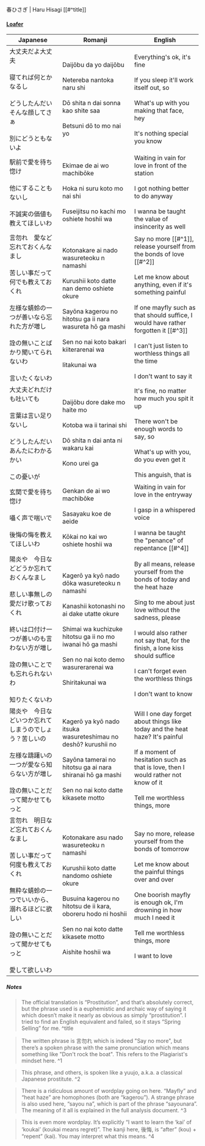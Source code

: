 春ひさぎ | Haru Hisagi [[#^title]]
#### [Loafer](https://docs.google.com/document/d/153g_6DuZVsZOvDAfa7fE-LChko2vfdMZaPwZhAFByjc)

| Japanese                                                                                                        | Romanji                                                                                                                                                                                                                               | English                                                                                                                                                                                                                                                                                                                     |
| --------------------------------------------------------------------------------------------------------------- | ------------------------------------------------------------------------------------------------------------------------------------------------------------------------------------------------------------------------------------- | --------------------------------------------------------------------------------------------------------------------------------------------------------------------------------------------------------------------------------------------------------------------------------------------------------------------------- |
| 大丈夫だよ大丈夫<br><br>寝てれば何とかなるし<br><br>どうしたんだいそんな顔してさぁ<br><br>別にどうともないよ                                              | Daijōbu da yo daijōbu<br><br>Netereba nantoka naru shi<br><br>Dō shita n dai sonna kao shite saa<br><br>Betsuni dō to mo nai yo                                                                                                       | Everything's ok, it's fine<br><br>If you sleep it'll work itself out, so<br><br>What's up with you making that face, hey<br><br>It's nothing special you know                                                                                                                                                               |
| 駅前で愛を待ち惚け<br><br>他にすることもないし<br><br>不誠実の価値も教えてほしいわ                                                               | Ekimae de ai wo machibōke<br><br>Hoka ni suru koto mo nai shi<br><br>Fuseijitsu no kachi mo oshiete hoshii wa                                                                                                                         | Waiting in vain for love in front of the station<br><br>I got nothing better to do anyway<br><br>I wanna be taught the value of insincerity as well                                                                                                                                                                         |
| 言勿れ　愛など忘れておくんなまし<br><br>苦しい事だって何でも教えておくれ<br><br>左様な蜻蛉の一つが善いなら忘れた方が増し<br><br>詮の無いことばかり聞いてられないわ<br><br>言いたくないわ    | Kotonakare ai nado wasureteoku n namashi<br><br>Kurushii koto datte nan demo oshiete okure<br><br>Sayōna kagerou no hitotsu ga ii nara wasureta hō ga mashi<br><br>Sen no nai koto bakari kiiterarenai wa<br><br>Iitakunai wa         | Say no more [[#^1]], release yourself from the bonds of love [[#^2]]<br><br>Let me know about anything, even if it's something painful<br><br>If one mayfly such as that should suffice, I would have rather forgotten it [[#^3]]<br><br>I can't just listen to worthless things all the time<br><br>I don't want to say it |
| 大丈夫どれだけも吐いても<br><br>言葉は言い足りないし<br><br>どうしたんだいあんたにわかるかい<br><br>この憂いが                                             | Daijōbu dore dake mo haite mo<br><br>Kotoba wa ii tarinai shi<br><br>Dō shita n dai anta ni wakaru kai<br><br>Kono urei ga                                                                                                            | It's fine, no matter how much you spit it up<br><br>There won't be enough words to say, so<br><br>What's up with you, do you even get it<br><br>This anguish, that is                                                                                                                                                       |
| 玄関で愛を待ち惚け<br><br>囁く声で喘いで<br><br>後悔の悔を教えてほしいわ                                                                    | Genkan de ai wo machibōke<br><br>Sasayaku koe de aeide<br><br>Kōkai no kai wo oshiete hoshii wa                                                                                                                                       | Waiting in vain for love in the entryway<br><br>I gasp in a whispered voice<br><br>I wanna be taught the "penance" of repentance [[#^4]]                                                                                                                                                                                    |
| 陽炎や　今日などどうか忘れておくんなまし<br><br>悲しい事無しの愛だけ歌っておくれ<br><br>終いは口付け一つが善いのも言わない方が増し<br><br>詮の無いことでも忘れられないわ<br><br>知りたくないわ | Kagerō ya kyō nado dōka wasureteoku n namashi<br><br>Kanashii kotonashi no ai dake utatte okure<br><br>Shimai wa kuchizuke hitotsu ga ii no mo iwanai hō ga mashi<br><br>Sen no nai koto demo wasurerarenai wa<br><br>Shiritakunai wa | By all means, release yourself from the bonds of today and the heat haze<br><br>Sing to me about just love without the sadness, please<br><br>I would also rather not say that, for the finish, a lone kiss should suffice<br><br>I can't forget even the worthless things<br><br>I don't want to know                      |
| 陽炎や　今日などいつか忘れてしまうのでしょう？苦しいの<br><br>左様な躊躇いの一つが愛なら知らない方が増し<br><br>詮の無いことだって聞かせてもっと                                | Kagerō ya kyō nado itsuka wasureteshimau no deshō? kurushii no<br><br>Sayōna tamerai no hitotsu ga ai nara shiranai hō ga mashi<br><br>Sen no nai koto datte kikasete motto                                                           | Will I one day forget about things like today and the heat haze? It's painful<br><br>If a moment of hesitation such as that is love, then I would rather not know of it<br><br>Tell me worthless things, more                                                                                                               |
| 言勿れ　明日など忘れておくんなまし<br><br>苦しい事だって何度も教えておくれ<br><br>無粋な蜻蛉の一つでいいから、溺れるほどに欲しい<br><br>詮の無いことだって聞かせてもっと<br><br>愛して欲しいわ | Kotonakare asu nado wasureteoku n namashi<br><br>Kurushii koto datte nandomo oshiete okure<br><br>Busuina kagerou no hitotsu de ii kara, oboreru hodo ni hoshii<br><br>Sen no nai koto datte kikasete motto<br><br>Aishite hoshii wa  | Say no more, release yourself from the bonds of tomorrow<br><br>Let me know about the painful things over and over<br><br>One boorish mayfly is enough ok, I'm drowning in how much I need it<br><br>Tell me worthless things, more<br><br>I want to love                                                                   |
##### Notes
>The official translation is “Prostitution”, and that’s absolutely correct, but the phrase used is a euphemistic and archaic way of saying it which doesn’t make it nearly as obvious as simply “prostitution”. I tried to find an English equivalent and failed, so it stays “Spring Selling” for me. ^title

>The written phrase is 言勿れ which is indeed "Say no more", but there’s a spoken phrase with the same pronunciation which means something like "Don't rock the boat". This refers to the Plagiarist's mindset here. ^1

>This phrase, and others, is spoken like a yuujo, a.k.a. a classical Japanese prostitute. ^2

>There is a ridiculous amount of wordplay going on here. “Mayfly” and “heat haze” are homophones (both are “kagerou”). A strange phrase is also used here, “sayou na”, which is part of the phrase “sayounara”. The meaning of it all is explained in the full analysis document. ^3

>This is even more wordplay. It’s explicitly “I want to learn the ‘kai’ of ‘koukai’ (koukai means regret)”. The kanji here, 後悔, is “after” (kou) + “repent” (kai). You may interpret what this means. ^4